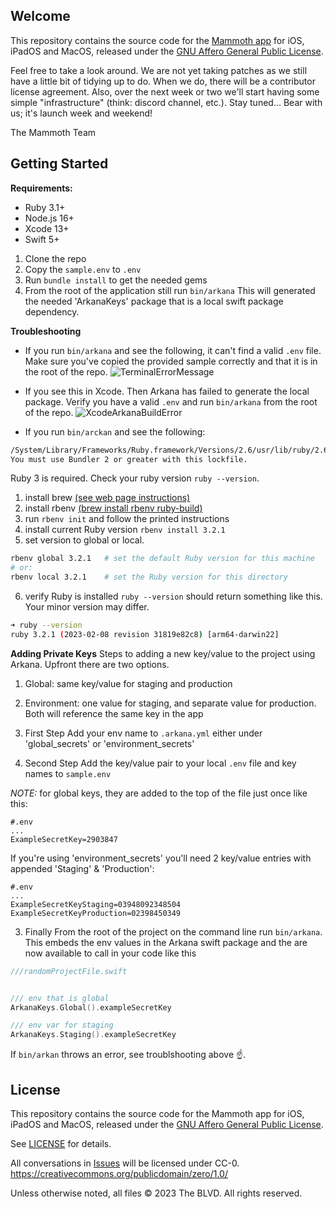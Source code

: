 ## Welcome

This repository contains the source code for the [Mammoth app](https://getmammoth.app) for iOS, iPadOS and MacOS, released under the [GNU Affero General Public License](https://www.gnu.org/licenses/agpl-3.0.html).

Feel free to take a look around. We are not yet taking patches as we still have a little bit of tidying up to do. When we do, there will be a contributor license agreement. Also, over the next week or two we'll start having some simple "infrastructure" (think: discord channel, etc.). Stay tuned... Bear with us; it's launch week and weekend!

The Mammoth Team


## Getting Started

**Requirements:**

- Ruby 3.1+
- Node.js 16+
- Xcode 13+
- Swift 5+

1. Clone the repo
1. Copy the `sample.env` to `.env`
1. Run `bundle install` to get the needed gems
1. From the root of the application still run `bin/arkana` This will generated
   the needed 'ArkanaKeys' package that is a local swift package dependency.

**Troubleshooting**

- If you run `bin/arkana` and see the following, it can't find a valid `.env`
  file. Make sure you've copied the provided sample correctly and that it is in
  the root of the repo.
  ![TerminalErrorMessage](https://github.com/TheBLVD/mammoth-app/assets/76360/ce645773-4713-460a-bb0f-acc698a180d1)

- If you see this in Xcode. Then Arkana has failed to generate the local
  package. Verify you have a valid `.env` and run `bin/arkana` from the root of
  the repo.
  ![XcodeArkanaBuildError](https://github.com/TheBLVD/mammoth-app/assets/76360/ec0fd8a9-285f-41dd-817d-60fc41d94e54)

- If you run `bin/arckan` and see the following:

```sh
/System/Library/Frameworks/Ruby.framework/Versions/2.6/usr/lib/ruby/2.6.0/universal-darwin22/rbconfig.rb:21: warning: Insecure world writable dir /usr/local/bin in PATH, mode 040777
You must use Bundler 2 or greater with this lockfile.
```

Ruby 3 is required. Check your ruby version `ruby --version`.

1. install brew [(see web page instructions)](https://brew.sh)
2. install rbenv
   [(brew install rbenv ruby-build)](https://github.com/rbenv/rbenv/blob/master/README.md)
3. run `rbenv init` and follow the printed instructions
4. install current Ruby version `rbenv install 3.2.1`
5. set version to global or local.

```sh
rbenv global 3.2.1   # set the default Ruby version for this machine
# or:
rbenv local 3.2.1    # set the Ruby version for this directory
```

6. verify Ruby is installed `ruby --version` should return something like this.
   Your minor version may differ.

```sh
➜ ruby --version
ruby 3.2.1 (2023-02-08 revision 31819e82c8) [arm64-darwin22]
```

**Adding Private Keys** Steps to adding a new key/value to the project using
Arkana. Upfront there are two options.

1. Global: same key/value for staging and production
2. Environment: one value for staging, and separate value for production. Both
   will reference the same key in the app

3. First Step Add your env name to `.arkana.yml` either under 'global_secrets'
   or 'environment_secrets'

4. Second Step Add the key/value pair to your local `.env` file and key names to
   `sample.env`

_NOTE:_ for global keys, they are added to the top of the file just once like
this:

```
#.env
...
ExampleSecretKey=2903847
```

If you're using 'environment_secrets' you'll need 2 key/value entries with
appended 'Staging' & 'Production':

```
#.env
...
ExampleSecretKeyStaging=03948092348504
ExampleSecretKeyProduction=02398450349
```

3. Finally From the root of the project on the command line run `bin/arkana`.
   This embeds the env values in the Arkana swift package and the are now
   available to call in your code like this

```swift
///randomProjectFile.swift


/// env that is global
ArkanaKeys.Global().exampleSecretKey

/// env var for staging
ArkanaKeys.Staging().exampleSecretKey
```

If `bin/arkan` throws an error, see troublshooting above ☝.

## License

This repository contains the source code for the Mammoth app for iOS, iPadOS and MacOS, released under the [GNU Affero General Public License](https://www.gnu.org/licenses/agpl-3.0.html).

See [LICENSE](./LICENSE.md) for details.

All conversations in [Issues](https://github.com/TheBLVD/mammoth/issues) will be licensed under CC-0. https://creativecommons.org/publicdomain/zero/1.0/

Unless otherwise noted, all files © 2023 The BLVD. All rights reserved.
